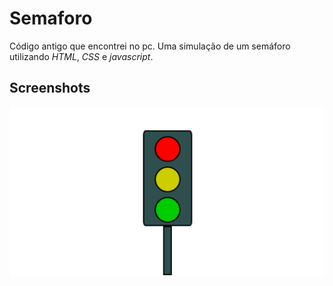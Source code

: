 # Semaforo

Código antigo que encontrei no pc. Uma simulação de um semáforo utilizando *HTML*, *CSS* e *javascript*.

## Screenshots

![imagem do semaforo](imagens/screenshots/semaforo.png)